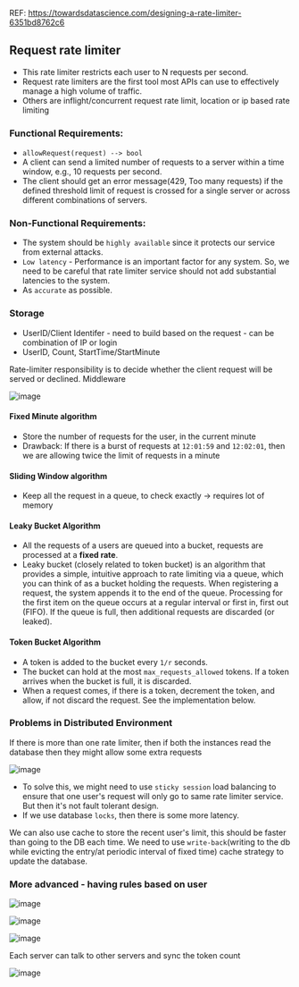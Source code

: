 REF: https://towardsdatascience.com/designing-a-rate-limiter-6351bd8762c6

## Request rate limiter

* This rate limiter restricts each user to N requests per second. 
* Request rate limiters are the first tool most APIs can use to effectively manage a high volume of traffic.
* Others are inflight/concurrent request rate limit, location or ip based rate limiting


### Functional Requirements:
* `allowRequest(request) --> bool`
* A client can send a limited number of requests to a server within a time window, e.g., 10 requests per second.
* The client should get an error message(429, Too many requests) if the defined threshold limit of request is crossed for a single server or across different combinations of servers.

### Non-Functional Requirements:
* The system should be `highly available` since it protects our service from external attacks.
* `Low latency` - Performance is an important factor for any system. So, we need to be careful that rate limiter service should not add substantial latencies to the system.
* As `accurate` as possible.

### Storage
* UserID/Client Identifer - need to build based on the request - can be combination of IP or login
* UserID, Count, StartTime/StartMinute

Rate-limiter responsibility is to decide whether the client request will be served or declined. Middleware

![image](https://user-images.githubusercontent.com/19663316/146977816-f902f3ab-ad32-414c-baeb-33049ba301bf.png)

#### Fixed Minute algorithm
* Store the number of requests for the user, in the current minute
* Drawback: If there is a burst of requests at `12:01:59` and `12:02:01`, then we are allowing twice the limit of requests in a minute

#### Sliding Window algorithm
* Keep all the request in a queue, to check exactly -> requires lot of memory

#### Leaky Bucket Algorithm
* All the requests of a users are queued into a bucket, requests are processed at a **fixed rate**.
* Leaky bucket (closely related to token bucket) is an algorithm that provides a simple, intuitive approach to rate limiting via a queue, which you can think of as a bucket holding the requests. When registering a request, the system appends it to the end of the queue. Processing for the first item on the queue occurs at a regular interval or first in, first out (FIFO). If the queue is full, then additional requests are discarded (or leaked).

#### Token Bucket Algorithm
* A token is added to the bucket every `1/r` seconds.
* The bucket can hold at the most `max_requests_allowed` tokens. If a token arrives when the bucket is full, it is discarded.
* When a request comes, if there is a token, decrement the token, and allow, if not discard the request. See the implementation below.

### Problems in Distributed Environment
If there is more than one rate limiter, then if both the instances read the database then they might allow some extra requests

![image](https://user-images.githubusercontent.com/19663316/146981596-89935546-210e-4711-bb01-8abbb5b482c2.png)

* To solve this, we might need to use `sticky session` load balancing to ensure that one user's request will only go to same rate limiter service. But then it's not fault tolerant design.
* If we use database `locks`, then there is some more latency.

We can also use cache to store the recent user's limit, this should be faster than going to the DB each time. We need to use `write-back`(writing to the db while evicting the entry/at periodic interval of fixed time) cache strategy to update the database.


### More advanced - having rules based on user
![image](https://user-images.githubusercontent.com/19663316/146985169-c4e39105-5b36-4d77-b34c-b782f711ba5d.png)

![image](https://user-images.githubusercontent.com/19663316/146986224-6c806000-b6eb-4e23-b72a-961d6cfe85a4.png)

![image](https://user-images.githubusercontent.com/19663316/146985584-13680914-e004-410b-8f6f-c1537da78e4e.png)

Each server can talk to other servers and sync the token count

![image](https://user-images.githubusercontent.com/19663316/146986551-92ab314c-76a2-465a-933d-4f392e9d703b.png)

